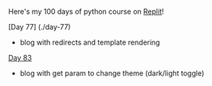 Here's my 100 days of python course on [Replit](https://replit.com/~)! 


[Day 77] (./day-77)
- blog with redirects and template rendering

[Day 83](./day-83)
- blog with get param to change theme (dark/light toggle)  
